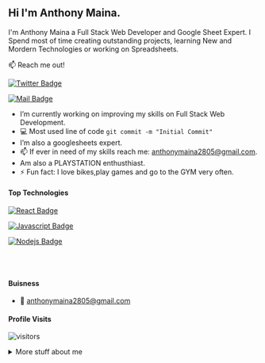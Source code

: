 ## Hi I'm Anthony Maina.

I'm Anthony Maina a Full Stack Web Developer and Google Sheet Expert. I Spend most of time creating outstanding projects, learning New and Mordern Technologies or working on Spreadsheets.

:mailbox: Reach me out!

[![Twitter Badge](https://img.shields.io/badge/-@AnthonyMaina557-1ca0f1?style=flat&labelColor=1ca0f1&logo=twitter&logoColor=white&link=https://twitter.com/Ipenywis)](https://twitter.com/AnthonyMaina557) 


[![Mail Badge](https://img.shields.io/badge/-anthonymaina2805-c0392b?style=flat&labelColor=c0392b&logo=gmail&logoColor=white)](mailto:anthonymaina2805@gmail.com)

<!-- TODO: Add last video link -->

- I’m currently working on improving my skills on Full Stack Web Development.
- :computer: Most used line of code `git commit -m "Initial Commit"`
-  I’m also a googlesheets expert.
- 📫 If ever in need of my skills reach me: anthonymaina2805@gmail.com.
- Am also a PLAYSTATION enthusthiast.
- ⚡ Fun fact: I love bikes,play games and go to the GYM very often.

#### Top Technologies

<!-- TODO: Make technologies links takes you to repositories -->

[![React Badge](https://img.shields.io/badge/-React-61DBFB?style=for-the-badge&labelColor=black&logo=react&logoColor=61DBFB)](#) 

[![Javascript Badge](https://img.shields.io/badge/-Javascript-F0DB4F?style=for-the-badge&labelColor=black&logo=javascript&logoColor=F0DB4F)](#) 


[![Nodejs Badge](https://img.shields.io/badge/-Nodejs-3C873A?style=for-the-badge&labelColor=black&logo=node.js&logoColor=3C873A)](#) 

<br />

<br />

#### Buisness
- :email: anthonymaina2805@gmail.com


#### Profile Visits 

![visitors](https://visitor-badge.glitch.me/badge?page_id=maich557.maich557)

<details>
<summary>
  More stuff about me
</summary>

<br >

I love learning,working with spreedsheets and sharing knowledge and putting it out there to inspire other developers.

<br>

#### Coding Stats

<br>

<!--START_SECTION:waka-->

```text
C          10 mins         █████████████████░░░░░░░░   67.79 %
Makefile   3 mins          █████▓░░░░░░░░░░░░░░░░░░░   23.23 %
Text       1 min           ██▒░░░░░░░░░░░░░░░░░░░░░░   08.98 %
```

<!--END_SECTION:waka-->

<br>

#### Github Stats

<br>

![maich557](https://github-readme-stats.vercel.app/api?username=maich557&count_private=true&theme=tokyonight&hide=contribs,prs,stars,issues)

</details>
